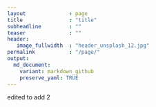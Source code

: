 ```yaml
---
layout              : page
title               : "title"
subheadline         : ""
teaser              : ""
header:
   image_fullwidth  : "header_unsplash_12.jpg"
permalink           : "/page/" 
output:
  md_document:
    variant: markdown_github
    preserve_yaml: TRUE
---
```


edited to add 2

<script>
  var now = new Date();
  var date = now.toLocaleDateString(); // Get only the date part
  document.write(date);

  if (date === "06/02/24") {
    document.write("true");
  }
</script>




